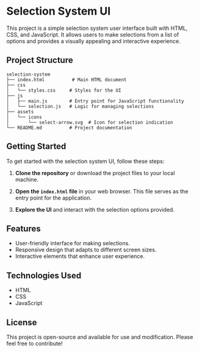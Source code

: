 # Selection System UI

This project is a simple selection system user interface built with HTML, CSS, and JavaScript. It allows users to make selections from a list of options and provides a visually appealing and interactive experience.

## Project Structure

```
selection-system
├── index.html          # Main HTML document
├── css
│   └── styles.css     # Styles for the UI
├── js
│   ├── main.js        # Entry point for JavaScript functionality
│   └── selection.js   # Logic for managing selections
├── assets
│   └── icons
│       └── select-arrow.svg  # Icon for selection indication
└── README.md          # Project documentation
```

## Getting Started

To get started with the selection system UI, follow these steps:

1. **Clone the repository** or download the project files to your local machine.

2. **Open the `index.html` file** in your web browser. This file serves as the entry point for the application.

3. **Explore the UI** and interact with the selection options provided.

## Features

- User-friendly interface for making selections.
- Responsive design that adapts to different screen sizes.
- Interactive elements that enhance user experience.

## Technologies Used

- HTML
- CSS
- JavaScript

## License

This project is open-source and available for use and modification. Please feel free to contribute!